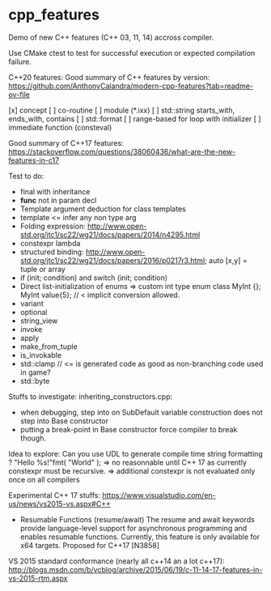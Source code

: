# cpp_features
Demo of new C++ features (C++ 03, 11, 14) accross compiler.

Use CMake ctest to test for successful execution or expected compilation failure.

C++20 features:
Good summary of C++ features by version: 
https://github.com/AnthonyCalandra/modern-cpp-features?tab=readme-ov-file

[x] concept
[ ] co-routine
[ ] module (*.ixx)
[ ] std::string starts_with, ends_with, contains
[ ] std::format
[ ] range-based for loop with initializer
[ ] immediate function (consteval)



Good summary of C++17 features:
https://stackoverflow.com/questions/38060436/what-are-the-new-features-in-c17


Test to do:
- final with inheritance
- __func__ not in param decl
- Template argument deduction for class templates
- template<auto> <= infer any non type arg
- Folding expression: http://www.open-std.org/jtc1/sc22/wg21/docs/papers/2014/n4295.html
- constexpr lambda
- structured binding: http://www.open-std.org/jtc1/sc22/wg21/docs/papers/2016/p0217r3.html; auto [x,y] = tuple or array
- if (init; condition) and switch (init; condition)
- Direct list-initialization of enums => custom int type enum class MyInt {}; MyInt value{5};   // < implicit conversion allowed.
- variant
- optional
- string_view
- invoke
- apply
- make_from_tuple
- is_invokable
- std::clamp // <= is generated code as good as non-branching code used in game?
- std::byte

Stuffs to investigate:
inheriting_constructors.cpp:
  - when debugging, step into on SubDefault variable construction does not step into Base constructor
  - putting a break-point in Base constructor force compiler to break though.

Idea to explore:
Can you use UDL to generate compile time string formatting ?
"Hello %s!"fmt( "World" );
=> no reasonnable until C++ 17 as currently constexpr must be recursive.
=> additional constexpr is not evaluated only once on all compilers
  
  
Experimental C++ 17 stuffs:
https://www.visualstudio.com/en-us/news/vs2015-vs.aspx#C++

- Resumable Functions (resume/await) The resume and await keywords provide language-level support for asynchronous programming and enables resumable functions. Currently, this feature is only available for x64 targets. Proposed for C++17 [N3858]

VS 2015 standard conformance (nearly all c++14 an a lot c++17):
http://blogs.msdn.com/b/vcblog/archive/2015/06/19/c-11-14-17-features-in-vs-2015-rtm.aspx
